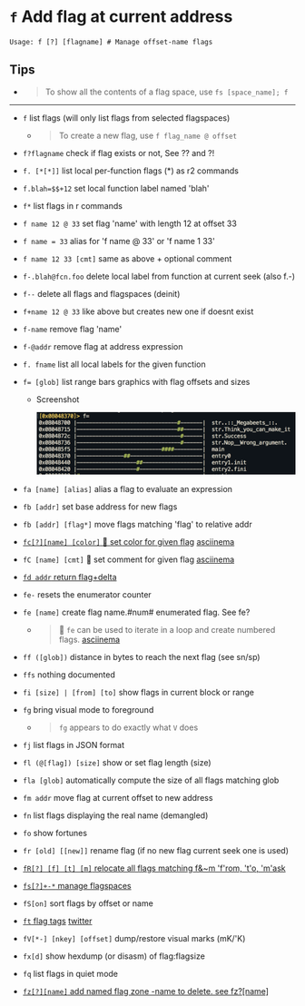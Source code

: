 <!-- TITLE: f -->

#  `f` Add flag at current address


```
Usage: f [?] [flagname] # Manage offset-name flags
```


## Tips
  - > To show all the contents of a flag space, use `fs [space_name]; f`
---
- `f` list flags (will only list flags from selected flagspaces)
	- > To create a new flag, use `f flag_name @ offset`
- `f?flagname` check if flag exists or not, See ?? and ?!
- `f. [*[*]]` list local per-function flags (*) as r2 commands
- `f.blah=$$+12` set local function label named 'blah'
- `f*` list flags in r commands
- `f name 12 @ 33` set flag 'name' with length 12 at offset 33
- `f name = 33` alias for 'f name @ 33' or 'f name 1 33'
- `f name 12 33 [cmt]` same as above + optional comment
- `f-.blah@fcn.foo` delete local label from function at current seek (also f.-)
- `f--` delete all flags and flagspaces (deinit)
- `f+name 12 @ 33` like above but creates new one if doesnt exist
- `f-name` remove flag 'name'
- `f-@addr` remove flag at address expression
- `f. fname` list all local labels for the given function
- `f= [glob]` list range bars graphics with flag offsets and sizes
  - Screenshot

    ![](/uploads/small-f/f-equals.png)

- `fa [name] [alias]` alias a flag to evaluate an expression
- `fb [addr]` set base address for new flags
- `fb [addr] [flag*]` move flags matching 'flag' to relative addr

- [ `fc[?][name] [color]` 🚀 set color for given flag](/options/f/fc) [asciinema](https://asciinema.org/a/RQeQkWUPYpKCONJQtLAOuvUAI)

- `fC [name] [cmt]` 🚀 set comment for given flag [asciinema](https://asciinema.org/a/RQeQkWUPYpKCONJQtLAOuvUAI)

- [ `fd addr` return flag+delta](/options/f/fd)

- `fe-` resets the enumerator counter
- `fe [name]` create flag name.#num# enumerated flag. See fe?
	- > 🚀 `fe` can be used to iterate in a loop and create numbered flags. [asciinema](https://asciinema.org/a/CcRKt9q90c12nSooYxWdHhtyg)
- `ff ([glob])` distance in bytes to reach the next flag (see sn/sp)
- `ffs` nothing documented
- `fi [size] | [from] [to]` show flags in current block or range
- `fg` bring visual mode to foreground
	- > `fg` appears to do exactly what `V` does
- `fj` list flags in JSON format
- `fl (@[flag]) [size]` show or set flag length (size)
- `fla [glob]` automatically compute the size of all flags matching glob
- `fm addr` move flag at current offset to new address
- `fn` list flags displaying the real name (demangled)
- `fo` show fortunes
- `fr [old] [[new]]` rename flag (if no new flag current seek one is used)

- [ `fR[?] [f] [t] [m]` relocate all flags matching f&~m 'f'rom, 't'o, 'm'ask](/options/f/fcapr)

- [ `fs[?]+-*` manage flagspaces](/options/f/fs)

- `fS[on]` sort flags by offset or name
- [`ft` flag tags](/options/f/ft) [twitter](https://pbs.twimg.com/media/Dc7H-yUWAAAfeg1.jpg:large)
- `fV[*-] [nkey] [offset]` dump/restore visual marks (mK/'K)
- `fx[d]` show hexdump (or disasm) of flag:flagsize
- `fq` list flags in quiet mode

- [ `fz[?][name]` add named flag zone -name to delete. see fz?[name]](/options/f/fz)

<p hidden>f+ f- f= fC fe fe- fg fj fl fla fm fn fo fr fR fs fS fV fx fq fz ff ffs</p>
